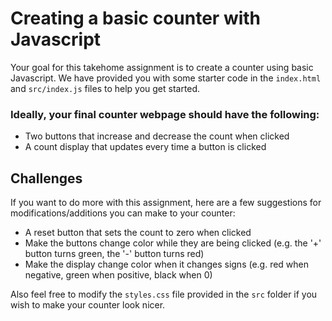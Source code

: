 # Creating a basic counter with Javascript

Your goal for this takehome assignment is to create a counter using basic Javascript. We have provided you with some starter code in the `index.html` and `src/index.js` files to help you get started.

### Ideally, your final counter webpage should have the following:
* Two buttons that increase and decrease the count when clicked
* A count display that updates every time a button is clicked

## Challenges
If you want to do more with this assignment, here are a few suggestions for modifications/additions you can make to your counter:
* A reset button that sets the count to zero when clicked
* Make the buttons change color while they are being clicked (e.g. the '+' button turns green, the '-' button turns red)
* Make the display change color when it changes signs (e.g. red when negative, green when positive, black when 0)

Also feel free to modify the `styles.css` file provided in the `src` folder if you wish to make your counter look nicer.
